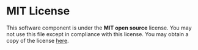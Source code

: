 # MIT License

This software component is under the **MIT open source** license. You may not use this file except in compliance with this license. You may obtain a copy of the license [here](https://opensource.org/licenses/MIT).
